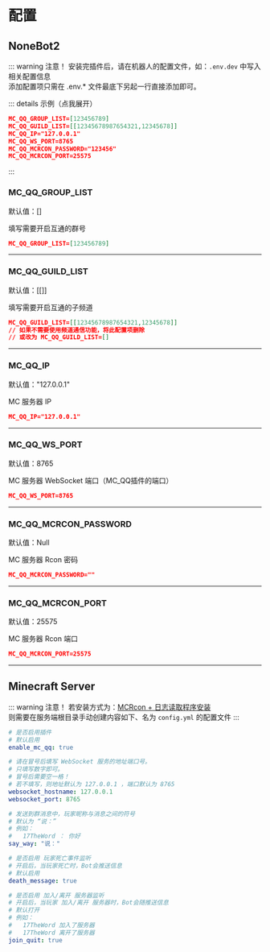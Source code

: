 # 配置

## NoneBot2

::: warning 注意！
安装完插件后，请在机器人的配置文件，如：`.env.dev` 中写入相关配置信息  
添加配置项只需在 .env.* 文件最底下另起一行直接添加即可。

::: details 示例（点我展开）

```json
MC_QQ_GROUP_LIST=[123456789]
MC_QQ_GUILD_LIST=[[12345678987654321,12345678]]
MC_QQ_IP="127.0.0.1"
MC_QQ_WS_PORT=8765
MC_QQ_MCRCON_PASSWORD="123456"
MC_QQ_MCRCON_PORT=25575
```
:::

### MC_QQ_GROUP_LIST

默认值：[]

填写需要开启互通的群号

```json
MC_QQ_GROUP_LIST=[123456789]
```

---

### MC_QQ_GUILD_LIST

默认值：[[]]

填写需要开启互通的子频道


```json
MC_QQ_GUILD_LIST=[[12345678987654321,12345678]]
// 如果不需要使用频道通信功能，将此配置项删除
// 或改为 MC_QQ_GUILD_LIST=[]
```

---

### MC_QQ_IP

默认值："127.0.0.1"

MC 服务器 IP

```json
MC_QQ_IP="127.0.0.1"
```

---

### MC_QQ_WS_PORT

默认值：8765

MC 服务器 WebSocket 端口（MC_QQ插件的端口）

```json
MC_QQ_WS_PORT=8765
```

---

### MC_QQ_MCRCON_PASSWORD

默认值：Null

MC 服务器 Rcon 密码

```json
MC_QQ_MCRCON_PASSWORD=""
```

---

### MC_QQ_MCRCON_PORT

默认值：25575

MC 服务器 Rcon 端口

```json
MC_QQ_MCRCON_PORT=25575
```

---

## Minecraft Server

::: warning 注意！
若安装方式为：[MCRcon + 日志读取程序安装](/mc_qq/install/mcrcon.html)  
则需要在服务端根目录手动创建内容如下、名为 `config.yml` 的配置文件
:::

```yaml
# 是否启用插件
# 默认启用
enable_mc_qq: true

# 请在冒号后填写 WebSocket 服务的地址端口号。
# 只填写数字即可。
# 冒号后需要空一格！
# 若不填写，则地址默认为 127.0.0.1 ，端口默认为 8765
websocket_hostname: 127.0.0.1
websocket_port: 8765

# 发送到群消息中，玩家昵称与消息之间的符号
# 默认为 “说：”
# 例如：
#   17TheWord ： 你好
say_way: "说："

# 是否启用 玩家死亡事件监听
# 开启后，当玩家死亡时，Bot会推送信息
# 默认启用
death_message: true

# 是否启用 加入/离开 服务器监听
# 开启后，当玩家 加入/离开 服务器时，Bot会随推送信息
# 默认打开
# 例如：
#   17TheWord 加入了服务器
#   17TheWord 离开了服务器
join_quit: true

```
